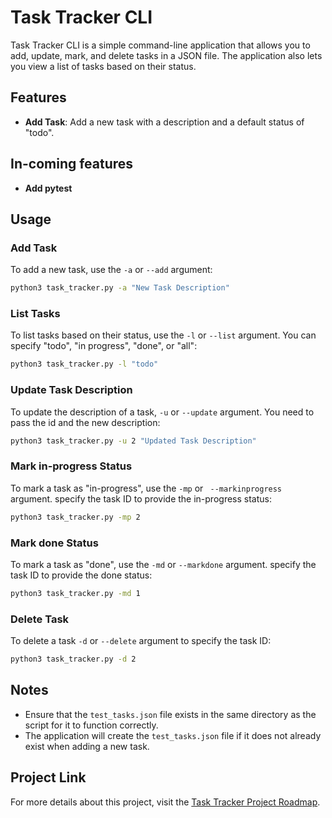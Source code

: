 
# Task Tracker CLI

Task Tracker CLI is a simple command-line application that allows you to add, update, mark, and delete tasks in a JSON file. The application also lets you view a list of tasks based on their status.

## Features

- **Add Task**: Add a new task with a description and a default status of "todo".
## In-coming features
- **Add pytest**

## Usage

### Add Task

To add a new task, use the `-a` or `--add` argument:

```bash
python3 task_tracker.py -a "New Task Description"
```

### List Tasks

To list tasks based on their status, use the `-l` or `--list` argument. You can specify "todo", "in progress", "done", or "all":

```bash
python3 task_tracker.py -l "todo"
```

### Update Task Description

To update the description of a task, `-u` or `--update` argument. You need to pass the id and the new description:

```bash
python3 task_tracker.py -u 2 "Updated Task Description"
```

### Mark in-progress Status

To mark a task as "in-progress", use the `-mp` or ` --markinprogress` argument. specify the task ID to provide the in-progress status:

```bash
python3 task_tracker.py -mp 2
```

### Mark done Status

To mark a task as "done", use the `-md` or `--markdone` argument. specify the task ID to provide the done status:

```bash
python3 task_tracker.py -md 1
```

### Delete Task

To delete a task `-d` or `--delete` argument to specify the task ID:

```bash
python3 task_tracker.py -d 2
```

## Notes

- Ensure that the `test_tasks.json` file exists in the same directory as the script for it to function correctly.
- The application will create the `test_tasks.json` file if it does not already exist when adding a new task.

## Project Link

For more details about this project, visit the [Task Tracker Project Roadmap](https://roadmap.sh/projects/task-tracker).

